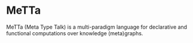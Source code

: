 # MeTTa
MeTTa (Meta Type Talk) is a multi-paradigm language for declarative and functional computations over knowledge (meta)graphs.
